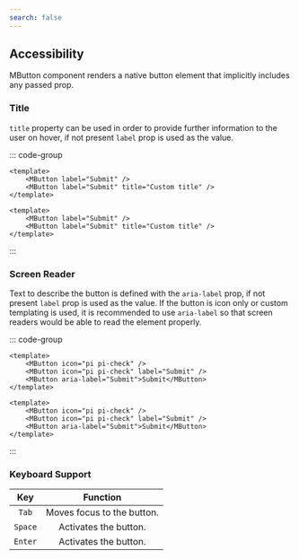 ```yaml
---
search: false
---
```


## Accessibility

MButton component renders a native button element that implicitly includes any passed prop.

### Title

`title` property can be used in order to provide further information to the user on hover, if not present `label` prop is used as the value.

::: code-group

```vue [Composition API]
<template>
	<MButton label="Submit" />
	<MButton label="Submit" title="Custom title" />
</template>
```

```vue [Options API]
<template>
	<MButton label="Submit" />
	<MButton label="Submit" title="Custom title" />
</template>
```

:::

### Screen Reader

Text to describe the button is defined with the `aria-label` prop, if not present `label` prop is used as the value. If the button is icon only or custom templating is used, it is recommended to use `aria-label` so that screen readers would be able to read the element properly.

::: code-group

```vue [Composition API]
<template>
	<MButton icon="pi pi-check" />
	<MButton icon="pi pi-check" label="Submit" />
	<MButton aria-label="Submit">Submit</MButton>
</template>
```

```vue [Options API]
<template>
	<MButton icon="pi pi-check" />
	<MButton icon="pi pi-check" label="Submit" />
	<MButton aria-label="Submit">Submit</MButton>
</template>
```

:::

### Keyboard Support

<div class="full-width d-table">

|   Key   |          Function          |
| :-----: | :------------------------: |
|  `Tab`  | Moves focus to the button. |
| `Space` |   Activates the button.    |
| `Enter` |   Activates the button.    |

</div>

